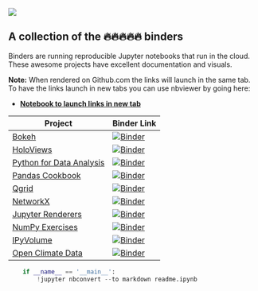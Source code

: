 
![](https://user-images.githubusercontent.com/4236275/33974126-b8b16198-e054-11e7-86bd-b333f9cde3ba.png)

## A collection of the 🔥🔥🔥🔥🔥 binders

Binders are running reproducible Jupyter notebooks that run in the cloud.  These awesome projects have excellent documentation and visuals.

**Note:** When rendered on Github.com the links will launch in the same tab. To have the links launch in new tabs you can use nbviewer by going here: 
* **[Notebook to launch links in new tab](http://nbviewer.jupyter.org/github/atl-jugheads/trapper-keeper/blob/master/readme.ipynb "Trapper Keeper")**

|Project|Binder Link|
|------|------|
|[Bokeh](https://bokeh.pydata.org)| <a href="https://mybinder.org/v2/gh/bokeh/bokeh-notebooks/master?filepath=tutorial%2F00%20-%20Introduction%20and%20Setup.ipynb" target="_blank"><img alt="Binder" src="http://mybinder.org/badge.svg"></a>|
|[HoloViews](http://holoviews.org) | <a href="https://mybinder.org/v2/gh/ioam/holoviews-contrib/master?filepath=index.ipynb" target="_blank"><img alt="Binder" src="http://mybinder.org/badge.svg"></a>|
|[Python for Data Analysis](https://github.com/wesm/pydata-book)| <a href="https://mybinder.org/v2/gh/wesm/pydata-book/2nd-edition" target="_blank"><img alt="Binder" src="http://mybinder.org/badge.svg"></a>|
|[Pandas Cookbook](https://github.com/jvns/pandas-cookbook)| <a href="https://mybinder.org/v2/gh/jvns/pandas-cookbook/master?filepath=cookbook" target="_blank"><img alt="Binder" src="http://mybinder.org/badge.svg"></a>|
|[Qgrid](https://github.com/quantopian/qgrid)  | <a href="https://beta.mybinder.org/v2/gh/quantopian/qgrid-notebooks/master?filepath=index.ipynb" target="_blank"><img alt="Binder" src="http://mybinder.org/badge.svg"></a>|
|[NetworkX](http://networkx.github.io) | <a href="https://mybinder.org/v2/gh/networkx/notebooks/master?filepath=tutorial.ipynb" target="_blank"><img alt="Binder" src="http://mybinder.org/badge.svg"></a>|
|[Jupyter Renderers](https://github.com/jupyterlab/jupyter-renderers)| <a href="https://mybinder.org/v2/gh/jupyterlab/jupyter-renderers/master?urlpath=lab" target="_blank"><img alt="Binder" src="http://mybinder.org/badge.svg"></a>|
|[NumPy Exercises](https://github.com/rougier/numpy-100) | <a href="https://mybinder.org/v2/gh/rougier/numpy-100/master?filepath=100%20Numpy%20exercises.ipynb" target="_blank"><img alt="Binder" src="http://mybinder.org/badge.svg"></a>|
|[IPyVolume](https://github.com/maartenbreddels/ipyvolume) | <a href="https://beta.mybinder.org/v2/gh/maartenbreddels/ipyvolume/master?filepath=notebooks/simple.ipynb" target="_blank"><img alt="Binder" src="http://mybinder.org/badge.svg"></a>|
|[Open Climate Data](https://github.com/openclimatedata) | <a href="https://mybinder.org/v2/gh/openclimatedata/notebooks/master?filepath=index.ipynb" target="_blank"><img alt="Binder" src="http://mybinder.org/badge.svg"></a>|


```python
    if __name__ == '__main__':
        !jupyter nbconvert --to markdown readme.ipynb
```


```python

```
